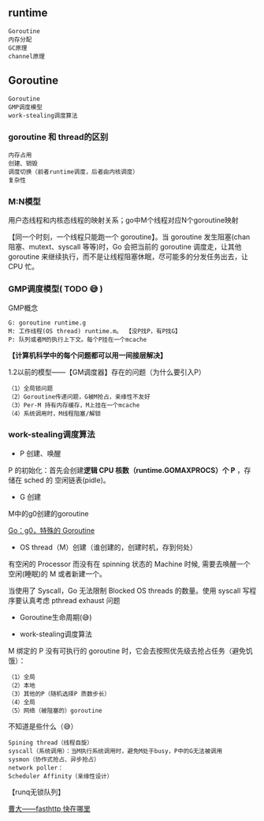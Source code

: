 ## runtime

    Goroutine
    内存分配
    GC原理
    channel原理


## Goroutine

    Goroutine
    GMP调度模型
    work-stealing调度算法


### goroutine 和 thread的区别

    内存占用
    创建、销毁
    调度切换（前者runtime调度，后者由内核调度）
    复杂性


### M:N模型

用户态线程和内核态线程的映射关系；go中M个线程对应N个goroutine映射

【同一个时刻，一个线程只能跑一个 goroutine】。当 goroutine 发生阻塞(chan阻塞、mutext、syscall 等等)时，Go 会把当前的 goroutine 调度走，让其他 goroutine 来继续执行，而不是让线程阻塞休眠，尽可能多的分发任务出去，让 CPU 忙。

### GMP调度模型( TODO 😅 )

GMP概念

    G: goroutine runtime.g
    M: 工作线程(OS thread) runtime.m。 【没P找P，有P找G】
    P: 队列或者M的执行上下文。每个P挂在一个mcache

**【计算机科学中的每个问题都可以用一间接层解决】**

1.2以前的模型——【GM调度器】存在的问题（为什么要引入P）

    （1）全局锁问题
    （2）Goroutine传递问题，G被M抢占，亲缘性不友好
    （3）Per-M 持有内存缓存，M上挂在一个mcache
    （4）系统调用时，M线程阻塞/解锁

### work-stealing调度算法

- P 创建、唤醒

P 的初始化：首先会创建**逻辑 CPU 核数（runtime.GOMAXPROCS）个 P** ，存储在 sched 的 空闲链表(pidle)。

- G 创建

M中的g0创建的goroutine

[Go：g0，特殊的 Goroutine](https://zhuanlan.zhihu.com/p/213745994)

- OS thread（M）创建（谁创建的，创建时机，存到何处）

有空闲的 Processor 而没有在 spinning 状态的 Machine 时候, 需要去唤醒一个空闲(睡眠)的 M 或者新建一个。

当使用了 Syscall，Go 无法限制 Blocked OS threads 的数量。使用 syscall 写程序要认真考虑 pthread exhaust 问题

- Goroutine生命周期(😅)

- work-stealing调度算法

M 绑定的 P 没有可执行的 goroutine 时，它会去按照优先级去抢占任务（避免饥饿）：

    （1）全局
    （2）本地
    （3）其他的P（随机选择P 质数步长）
    （4）全局
    （5）网络（被阻塞的）goroutine

不知道是些什么（😅）

    Spining thread（线程自旋）
    syscall（系统调用）：当M执行系统调用时，避免M处于busy，P中的G无法被调用
    sysmon（协作式抢占、异步抢占）
    network poller：
    Scheduler Affinity（亲缘性设计）


【runq无锁队列】

[曹大——fasthttp 快在哪里](https://xargin.com/why-fasthttp-is-fast-and-the-cost-of-it/)




